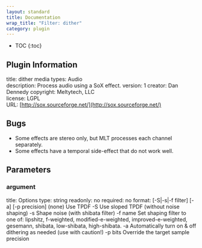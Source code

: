 ```yaml
---
layout: standard
title: Documentation
wrap_title: "Filter: dither"
category: plugin
---
```

* TOC
{:toc}

## Plugin Information

title: dither
media types:
Audio  
description: Process audio using a SoX effect.
version: 1
creator: Dan Dennedy
copyright: Meltytech, LLC  
license: LGPL  
URL: [http://sox.sourceforge.net/](http://sox.sourceforge.net/)  

## Bugs

* Some effects are stereo only, but MLT processes each channel separately.
* Some effects have a temporal side-effect that do not work well.


## Parameters

### argument

title: Options  type: string
readonly: no
required: no
format: [-S|-s|-f filter] [-a] [-p precision]
  (none)   Use TPDF
  -S       Use sloped TPDF (without noise shaping)
  -s       Shape noise (with shibata filter)
  -f name  Set shaping filter to one of: lipshitz, f-weighted,
           modified-e-weighted, improved-e-weighted, gesemann,
           shibata, low-shibata, high-shibata.
  -a       Automatically turn on & off dithering as needed (use with caution!)
  -p bits  Override the target sample precision
  


